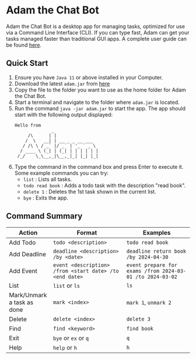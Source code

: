 # Adam the Chat Bot

Adam the Chat Bot is a desktop app for managing tasks, optimized for use via a Command Line Interface (CLI).
If you can type fast, Adam can get your tasks managed faster than traditional GUI apps.
A complete user guide can be found [here](https://adamzzq.github.io/ip/).

## Quick Start

1. Ensure you have `Java 11` or above installed in your Computer.
2. Download the latest `adam.jar` from [here](https://github.com/adamzzq/ip/releases/download/A-UserGuide/adam.jar)
3. Copy the file to the folder you want to use as the home folder for Adam the Chat Bot.
4. Start a terminal and navigate to the folder where `adam.jar` is located.
5. Run the command `java -jar adam.jar` to start the app. The app should start with the following output displayed:
   ```
   Hello from
                 _
        /\      | |
       /  \   __| | __ _ _ __ ___
      / /\ \ / _` |/ _` | '_ ` _ \
     / ____ \ (_| | (_| | | | | | |
    /_/    \_\__,_|\__,_|_| |_| |_|
   
   ```
6. Type the command in the command box and press Enter to execute it. Some example commands you can try:
   - `list` : Lists all tasks.
   - `todo read book` : Adds a todo task with the description "read book".
   - `delete 1` : Deletes the 1st task shown in the current list.
   - `bye` : Exits the app.

## Command Summary

| Action                     | Format                                                  | Examples                                                  |
|----------------------------|---------------------------------------------------------|-----------------------------------------------------------|
| Add Todo                   | `todo <description>`                                    | `todo read book`                                          |
| Add Deadline               | `deadline <description> /by <date>`                     | `deadline return book /by 2024-04-30`                     |
| Add Event                  | `event <description> /from <start date> /to <end date>` | `event prepare for exams /from 2024-03-01 /to 2024-03-02` |
| List                       | `list` or `ls`                                          | `ls`                                                      |
| Mark/Unmark<br>a task as done | `mark <index>`                                          | `mark 1`, `unmark 2`                                      |
| Delete                     | `delete <index>`                                        | `delete 3`                                                |
| Find                       | `find <keyword>`                                        | `find book`                                               |
| Exit                       | `bye` or `ex` or `q`                                    | `q`                                                       |
| Help                       | `help` or `h`                                           | `h`                                                       |

